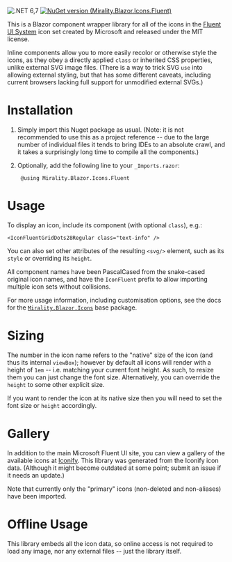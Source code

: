 ![.NET 6,7](https://img.shields.io/static/v1?label=.NET&message=6,7&color=blue) [![NuGet version (Mirality.Blazor.Icons.Fluent)](https://img.shields.io/nuget/v/Mirality.Blazor.Icons.Fluent.svg?logo=nuget)](https://www.nuget.org/packages/Mirality.Blazor.Icons.Fluent/)

This is a Blazor component wrapper library for all of the icons in the [Fluent UI System](https://github.com/microsoft/fluentui-system-icons) icon set created by Microsoft and released under the MIT license.

Inline components allow you to more easily recolor or otherwise style the icons, as they obey a directly applied `class` or inherited CSS properties, unlike external SVG image files.  (There is a way to trick SVG `use` into allowing external styling, but that has some different caveats, including current browsers lacking full support for unmodified external SVGs.)

# Installation

1. Simply import this Nuget package as usual.  (Note: it is not recommended to use this as a project reference -- due to the large number of individual files it tends to bring IDEs to an absolute crawl, and it takes a surprisingly long time to compile all the components.)

2. Optionally, add the following line to your `_Imports.razor`:

        @using Mirality.Blazor.Icons.Fluent

# Usage

To display an icon, include its component (with optional `class`), e.g.:

    <IconFluentGridDots28Regular class="text-info" />

You can also set other attributes of the resulting `<svg/>` element, such as its `style` or overriding its `height`.

All component names have been PascalCased from the snake-cased original icon names, and have the `IconFluent` prefix to allow importing multiple icon sets without collisions.

For more usage information, including customisation options, see the docs for the [`Mirality.Blazor.Icons`](https://www.nuget.org/packages/Mirality.Blazor.Icons/) base package.

# Sizing

The number in the icon name refers to the "native" size of the icon (and thus its internal `viewBox`); however by default all icons will render with a height of `1em` -- i.e. matching your current font height.  As such, to resize them you can just change the font size.  Alternatively, you can override the `height` to some other explicit size.

If you want to render the icon at its native size then you will need to set the font size or `height` accordingly.

# Gallery

In addition to the main Microsoft Fluent UI site, you can view a gallery of the available icons at [Iconify](https://icon-sets.iconify.design/fluent/).  This library was generated from the Iconify icon data.  (Although it might become outdated at some point; submit an issue if it needs an update.)

Note that currently only the "primary" icons (non-deleted and non-aliases) have been imported.

# Offline Usage

This library embeds all the icon data, so online access is not required to load any image, nor any external files -- just the library itself.
